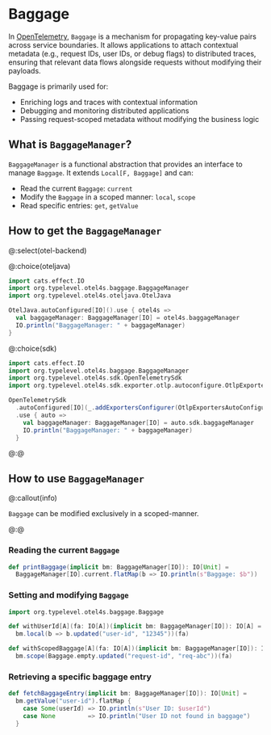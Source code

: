 # Baggage

In [OpenTelemetry][opentelemetry-baggage], `Baggage` is a mechanism for propagating key-value pairs across service boundaries. 
It allows applications to attach contextual metadata (e.g., request IDs, user IDs, or debug flags) to distributed traces, 
ensuring that relevant data flows alongside requests without modifying their payloads.

Baggage is primarily used for:
- Enriching logs and traces with contextual information
- Debugging and monitoring distributed applications
- Passing request-scoped metadata without modifying the business logic

## What is `BaggageManager`?

`BaggageManager` is a functional abstraction that provides an interface to manage `Baggage`. 
It extends `Local[F, Baggage]` and can:
- Read the current `Baggage`: `current`
- Modify the `Baggage` in a scoped manner: `local`, `scope`
- Read specific entries: `get`, `getValue`

## How to get the `BaggageManager`

@:select(otel-backend)

@:choice(oteljava)

```scala mdoc:silent
import cats.effect.IO
import org.typelevel.otel4s.baggage.BaggageManager
import org.typelevel.otel4s.oteljava.OtelJava

OtelJava.autoConfigured[IO]().use { otel4s =>
  val baggageManager: BaggageManager[IO] = otel4s.baggageManager
  IO.println("BaggageManager: " + baggageManager)
}
```

@:choice(sdk)

```scala mdoc:silent
import cats.effect.IO
import org.typelevel.otel4s.baggage.BaggageManager
import org.typelevel.otel4s.sdk.OpenTelemetrySdk
import org.typelevel.otel4s.sdk.exporter.otlp.autoconfigure.OtlpExportersAutoConfigure

OpenTelemetrySdk
  .autoConfigured[IO](_.addExportersConfigurer(OtlpExportersAutoConfigure[IO]))
  .use { auto =>
    val baggageManager: BaggageManager[IO] = auto.sdk.baggageManager
    IO.println("BaggageManager: " + baggageManager)
  }
```

@:@

## How to use `BaggageManager`

@:callout(info)

`Baggage` can be modified exclusively in a scoped-manner.

@:@

### Reading the current `Baggage`

```scala mdoc:silent
def printBaggage(implicit bm: BaggageManager[IO]): IO[Unit] =
  BaggageManager[IO].current.flatMap(b => IO.println(s"Baggage: $b"))
```

### Setting and modifying `Baggage`

```scala mdoc:silent
import org.typelevel.otel4s.baggage.Baggage

def withUserId[A](fa: IO[A])(implicit bm: BaggageManager[IO]): IO[A] =
  bm.local(b => b.updated("user-id", "12345"))(fa)

def withScopedBaggage[A](fa: IO[A])(implicit bm: BaggageManager[IO]): IO[A] =
  bm.scope(Baggage.empty.updated("request-id", "req-abc"))(fa)
```

### Retrieving a specific baggage entry

```scala mdoc:silent
def fetchBaggageEntry(implicit bm: BaggageManager[IO]): IO[Unit] =
  bm.getValue("user-id").flatMap {
    case Some(userId) => IO.println(s"User ID: $userId")
    case None         => IO.println("User ID not found in baggage")
  }
```

[opentelemetry-baggage]: https://opentelemetry.io/docs/concepts/signals/baggage
